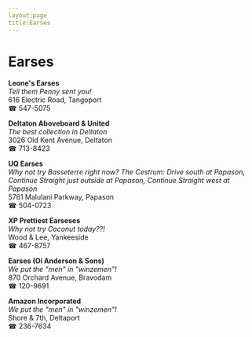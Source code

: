 ```yaml
---
layout:page
title:Earses
---
```

# Earses

**Leone's Earses**  
_Tell them Penny sent you!_  
616 Electric Road, Tangoport  
☎ 547-5075



**Deltaton Aboveboard & United**  
_The best collection in Deltaton_  
3026 Old Kent Avenue, Deltaton  
☎ 713-8423



**UQ Earses**  
_Why not try Basseterre right now? 
The Cestrum: Drive south at Papason, Continue Straight just outside at Papason, Continue Straight west at Papason_  
5761 Malulani Parkway, Papason  
☎ 504-0723



**XP Prettiest Earseses**  
_Why not try Coconut today??!_  
Wood & Lee, Yankeeside  
☎ 467-8757



**Earses (Oi Anderson & Sons)**  
_We put the "men" in "winzemen"!_  
870 Orchard Avenue, Bravodam  
☎ 120-9691



**Amazon Incorporated**  
_We put the "men" in "winzemen"!_  
Shore & 7th, Deltaport  
☎ 236-7634



